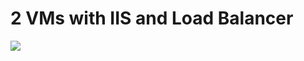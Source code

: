 # 2 VMs with IIS and Load Balancer

<a href="https://portal.azure.com/#create/microsoft.template/uri/https%3a%2f%2fraw.githubusercontent.com%2fdanieldbr%2fazure-arm-templates%2fmaster%2fvms-iis-loadbalancer%2fazuredeploy.json"><img src="http://azuredeploy.net/deploybutton.png"></a>
